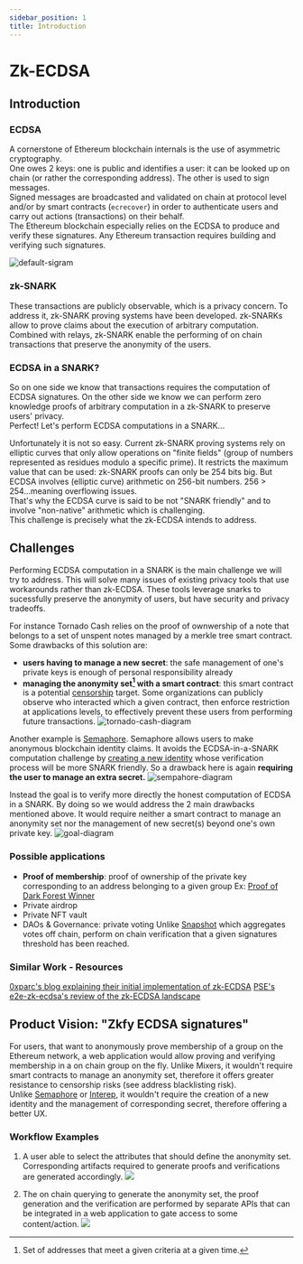 ```yaml
---
sidebar_position: 1
title: Introduction
---
```


# Zk-ECDSA

## Introduction

### ECDSA

A cornerstone of Ethereum blockchain internals is the use of asymmetric cryptography.  
One owes 2 keys: one is public and identifies a user: it can be looked up on chain (or rather the corresponding address). The other is used to sign messages.  
Signed messages are broadcasted and validated on chain at protocol level and/or by smart contracts (`ecrecover`) in order to authenticate users and carry out actions (transactions) on their behalf.  
The Ethereum blockchain especially relies on the ECDSA to produce and verify these signatures. Any Ethereum transaction requires building and verifying such signatures.

![default-sigram](https://i.imgur.com/YjyBDA3.png)

### zk-SNARK

These transactions are publicly observable, which is a privacy concern. To address it, zk-SNARK proving systems have been developed. zk-SNARKs allow to prove claims about the execution of arbitrary computation. Combined with relays, zk-SNARK enable the performing of on chain transactions that preserve the anonymity of the users.

### ECDSA in a SNARK?

So on one side we know that transactions requires the computation of ECDSA signatures.
On the other side we know we can perform zero knowledge proofs of arbitrary computation in a zk-SNARK to preserve users' privacy.  
Perfect! Let's perform ECDSA computations in a SNARK...

Unfortunately it is not so easy.
Current zk-SNARK proving systems rely on elliptic curves that only allow operations on "finite fields" (group of numbers represented as residues modulo a specific prime). It restricts the maximum value that can be used: zk-SNARK proofs can only be 254 bits big. But ECDSA involves (elliptic curve) arithmetic on 256-bit numbers. 256 > 254...meaning overflowing issues.  
That's why the ECDSA curve is said to be not "SNARK friendly" and to involve "non-native" arithmetic which is challenging.  
This challenge is precisely what the zk-ECDSA intends to address.

## Challenges

Performing ECDSA computation in a SNARK is the main challenge we will try to address.
This will solve many issues of existing privacy tools that use workarounds rather than zk-ECDSA. These tools leverage snarks to sucessfully preserve the anonymity of users, but have security and privacy tradeoffs.

For instance Tornado Cash relies on the proof of ownwership of a note that belongs to a set of unspent notes managed by a merkle tree smart contract. Some drawbacks of this solution are:

- **users having to manage a new secret**: the safe management of one's private keys is enough of personal responsibility already
- **managing the anonymity set[^first] with a smart contract**: this smart contract is a potential [censorship](https://home.treasury.gov/news/press-releases/jy0916) target.
  Some organizations can publicly observe who interacted which a given contract, then enforce restriction at applications levels, to effectively prevent these users from performing future transactions.
  ![tornado-cash-diagram](https://i.imgur.com/M60Tm71.png)

[^first]: Set of addresses that meet a given criteria at a given time.

Another example is [Semaphore](http://semaphore.appliedzkp.org/). Semaphore allows users to make anonymous blockchain identity claims. It avoids the ECDSA-in-a-SNARK computation challenge by [creating a new identity](http://semaphore.appliedzkp.org/docs/guides/identities) whose verification process will be more SNARK friendly. So a drawback here is again **requiring the user to manage an extra secret.**
![sempahore-diagram](https://i.imgur.com/P4L8StW.png)

Instead the goal is to verify more directly the honest computation of ECDSA in a SNARK. By doing so we would address the 2 main drawbacks mentioned above. It would require neither a smart contract to manage an anonymity set nor the management of new secret(s) beyond one's own private key.
![goal-diagram](https://i.imgur.com/lLEY7c9.png)

### Possible applications

- **Proof of membership**: proof of ownership of the private key corresponding to an address belonging to a given group
  Ex: [Proof of Dark Forest Winner](https://github.com/jefflau/zk-identity)
- Private airdrop
- Private NFT vault
- DAOs & Governance: private voting
  Unlike [Snapshot](https://snapshot.org/) which aggregates votes off chain, perform on chain verification that a given signatures threshold has been reached.

### Similar Work - Resources

[0xparc's blog explaining their initial implementation of zk-ECDSA](https://0xparc.org/blog/zk-ecdsa-1)
[PSE's e2e-zk-ecdsa's review of the zk-ECDSA landscape](https://mirror.xyz/privacy-scaling-explorations.eth/djxf2g9VzUcss1e-gWIL2DSRD4stWggtTOcgsv1RlxY)

## Product Vision: "Zkfy ECDSA signatures"

For users, that want to anonymously prove membership of a group on the Ethereum network, a web application would allow proving and verifying membership in a on chain group on the fly.
Unlike Mixers, it wouldn't require smart contracts to manage an anonymity set, therefore it offers greater resistance to censorship risks (see address blacklisting risk).  
Unlike [Semaphore](http://semaphore.appliedzkp.org/) or [Interep](https://interep.link/), it wouldn't require the creation of a new identity and the management of corresponding secret, therefore offering a better UX.

### Workflow Examples

1. A user able to select the attributes that should define the anonymity set. Corresponding artifacts required to generate proofs and verifications are generated accordingly.
   ![](https://i.imgur.com/Kf6HtvQ.png)

2. The on chain querying to generate the anonymity set, the proof generation and the verification are performed by separate APIs that can be integrated in a web application to gate access to some content/action.
   ![](https://i.imgur.com/TGrnNdS.png)
